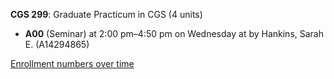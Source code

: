 **CGS 299**: Graduate Practicum in CGS (4 units)

- **A00** (Seminar) at 2:00 pm–4:50 pm on Wednesday at   by Hankins, Sarah E. (A14294865)

[Enrollment numbers over time](./CGS299.tsv)
